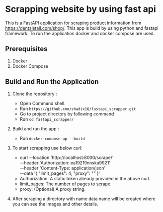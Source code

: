 # Scrapping website by using fast api

This is a FastAPI application for scraping product information from https://dentalstall.com/shop/. This app is build by using python and fastapi framework. To run the application docker and docker compose are used.

## Prerequisites

1. Docker
2. Docker Compose

## Build and Run the Application

1. Clone the repository :

   - Open Command shell.
   - Run `https://github.com/shadix16/fastapi_scrapper.git`
   - Go to project directory by following command
   - Run `cd fastapi_scrapper/`

2. Build and run the app :

    - Run `docker-compose up --build`

3. To start scrapping use below curl:
      - curl --location 'http://localhost:8000/scrape/' \
--header 'Authorization: ea19219nnska9921' \
--header 'Content-Type: application/json' \
--data '{
    "limit_pages": 4,
    "proxy": ""
}'
      - Authorization: A static token already provided in the above curl.
      - limit_pages: The number of pages to scrape.
      - proxy: (Optional) A proxy string.
      
4. After scraping a directory with name data name will be created where you can see the images and other details.

